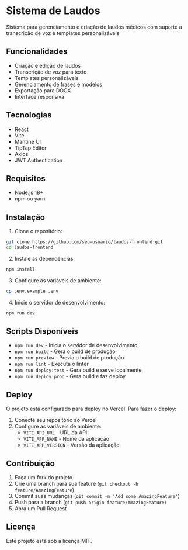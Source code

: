# Sistema de Laudos

Sistema para gerenciamento e criação de laudos médicos com suporte a transcrição de voz e templates personalizáveis.

## Funcionalidades

- Criação e edição de laudos
- Transcrição de voz para texto
- Templates personalizáveis
- Gerenciamento de frases e modelos
- Exportação para DOCX
- Interface responsiva

## Tecnologias

- React
- Vite
- Mantine UI
- TipTap Editor
- Axios
- JWT Authentication

## Requisitos

- Node.js 18+
- npm ou yarn

## Instalação

1. Clone o repositório:
```bash
git clone https://github.com/seu-usuario/laudos-frontend.git
cd laudos-frontend
```

2. Instale as dependências:
```bash
npm install
```

3. Configure as variáveis de ambiente:
```bash
cp .env.example .env
```

4. Inicie o servidor de desenvolvimento:
```bash
npm run dev
```

## Scripts Disponíveis

- `npm run dev` - Inicia o servidor de desenvolvimento
- `npm run build` - Gera o build de produção
- `npm run preview` - Previa o build de produção
- `npm run lint` - Executa o linter
- `npm run deploy:test` - Gera build e serve localmente
- `npm run deploy:prod` - Gera build e faz deploy

## Deploy

O projeto está configurado para deploy no Vercel. Para fazer o deploy:

1. Conecte seu repositório ao Vercel
2. Configure as variáveis de ambiente:
   - `VITE_API_URL` - URL da API
   - `VITE_APP_NAME` - Nome da aplicação
   - `VITE_APP_VERSION` - Versão da aplicação

## Contribuição

1. Faça um fork do projeto
2. Crie uma branch para sua feature (`git checkout -b feature/AmazingFeature`)
3. Commit suas mudanças (`git commit -m 'Add some AmazingFeature'`)
4. Push para a branch (`git push origin feature/AmazingFeature`)
5. Abra um Pull Request

## Licença

Este projeto está sob a licença MIT.
